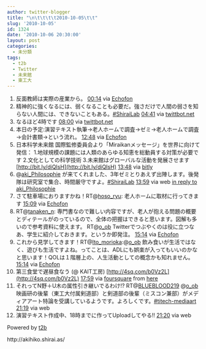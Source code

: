 ```yaml
---
author: twitter-blogger
title: "\n\t\t\t\t2010-10-05\t\t"
slug: '2010-10-05'
id: 1324
date: '2010-10-06 20:30:00'
layout: post
categories:
  - 未分類
tags:
  - t2b
  - Twitter
  - 未来館
  - 東工大
---
```


<div xmlns:georss="http://www.georss.org/georss">

1.  <span><span>反面教師は実際の産業から。</span> <span>[<span>00:14</span>](http://twitter.com/o_ob/status/26446906914) <span>via [Echofon](http://www.echofon.com/)</span></span></span>
2.  <span><span>精神的に強くなるには、弱くなることも必要だ。強さだけで人間の弱さを知らない人間には、できないこともある。[#ShiraiLab](http://twitter.com/search?q=%23ShiraiLab "#ShiraiLab")</span> <span>[<span>04:41</span>](http://twitter.com/o_ob/status/26467605986) <span>via [twittbot.net](http://twittbot.net/)</span></span></span>
3.  <span><span>なるほど4時です</span> <span>[<span>08:00</span>](http://twitter.com/o_ob/status/26482015456) <span>via [twittbot.net](http://twittbot.net/)</span></span></span>
4.  <span><span>本日の予定:演習テキスト執筆→老人ホームで調査→ゼミ→老人ホームで調査→会計書類→という流れ。</span> <span>[<span>12:48</span>](http://twitter.com/o_ob/status/26502028935) <span>via [Echofon](http://www.echofon.com/)</span></span></span>
5.  <span><span>日本科学未来館 国際監修委員会より「Miraikanメッセージ」を世界に向けて発信： 1.地球規模の課題には人類のあらゆる知恵を総動員する対策が必要です 2.文化としての科学技術 3.未来館はグローバルな活動を発展させます [http://bit.ly/diQIsH](http://bit.ly/diQIsH)</span> <span>[<span>13:48</span>](http://twitter.com/o_ob/status/26506773274) <span>via [bitly](http://bit.ly)</span></span></span>
6.  <span><span>@[aki_Philosophie](http://twitter.com/aki_Philosophie "aki_Philosophie") が来てくれました、3年ゼミとりあえず出陣します。後発隊は研究室で集合、時間厳守ですよ。[#ShiraiLab](http://twitter.com/search?q=%23ShiraiLab "#ShiraiLab")</span> <span>[<span>13:59</span>](http://twitter.com/o_ob/status/26507497105) <span>via web</span> [in reply to aki_Philosophie](http://twitter.com/aki_Philosophie/status/25852279207)</span></span>
7.  <span><span>さて駐車場におりますかね！RT@[hoso_ryu](http://twitter.com/hoso_ryu "hoso_ryu"): 老人ホームに取材に行ってきます</span> <span>[<span>15:09</span>](http://twitter.com/o_ob/status/26512971931) <span>via [Echofon](http://www.echofon.com/)</span></span></span>
8.  <span><span>RT@[tanaken_n](http://twitter.com/tanaken_n "tanaken_n"): 専門書なので難しい内容ですが、老人が抱える問題の概要とディテールがのっているので、全体の把握はできると思います。図解も多いので参考資料に使えます。 RT@[o_ob](http://twitter.com/o_ob "o_ob") Twitterでつぶやくのは役に立つなあ、学生に紹介しておきます。というか即発注。</span> <span>[<span>15:14</span>](http://twitter.com/o_ob/status/26513315362) <span>via [Echofon](http://www.echofon.com/)</span></span></span>
9.  <span><span>これから見学してきます！RT@[Ito_morioka](http://twitter.com/Ito_morioka "Ito_morioka"):@[o_ob](http://twitter.com/o_ob "o_ob") 飲み食いが生活ではなく、遊びも生活ですよね。ってことは、ADLにも娯楽が入ってもいいのかなと思います！QOLは１階層上の、人生活動としての概念かも知れません。</span> <span>[<span>15:14</span>](http://twitter.com/o_ob/status/26513345623) <span>via [Echofon](http://www.echofon.com/)</span></span></span>
10.  <span><span>第三食堂で遅昼食なう (@ KAIT工房) [http://4sq.com/b0Vz2L](http://4sq.com/b0Vz2L)</span> <span>[<span>17:59</span>](http://twitter.com/o_ob/status/26524332070) <span>via [foursquare](http://foursquare.com)</span> from [here<span></span>](http://maps.google.com/maps?q=35.486199,139.341754)</span></span>
11.  <span><span>それってN野＋U木の属性引き継いでるわけ!? RT@[BLUEBLOOD219](http://twitter.com/BLUEBLOOD219 "BLUEBLOOD219") @[o_ob](http://twitter.com/o_ob "o_ob") 映画研の後輩（東工大付属剣道部）と剣道部の後輩（ミスコン兼部）がメディアアート特論を受講しているようです。よろしくです。[#titech-mediaart](http://twitter.com/search?q=%23titech-mediaart "#titech-mediaart")</span> <span>[<span>21:19</span>](http://twitter.com/o_ob/status/26533258786) <span>via web</span></span></span>
12.  <span><span>演習テキスト作成中、18時までに作ってUploadしてやる!!</span> <span>[<span>21:20</span>](http://twitter.com/o_ob/status/26533277668) <span>via web</span></span></span>

</div>

Powered by [t2b](http://t2b.utilz.jp/)

<div>http://akihiko.shirai.as/</div>